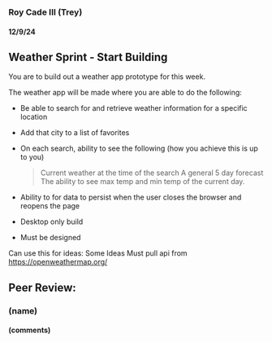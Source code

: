 ### Roy Cade III (Trey)

#### 12/9/24

## Weather Sprint - Start Building

You are to build out a weather app prototype for this week.

The weather app will be made where you are able to do the following:
- Be able to search for and retrieve weather information for a specific location
- Add that city to a list of favorites
- On each search,  ability to see the following (how you achieve this is up to you)

   > Current weather at the time of the search
   > A general 5 day forecast
   > The ability to see max temp and min temp of the current day.

- Ability to for data to persist when the user closes the browser and reopens the page
- Desktop only build
- Must be designed

Can use this for ideas: Some Ideas
Must pull api from https://openweathermap.org/

## Peer Review:

### (name)

#### (comments)
